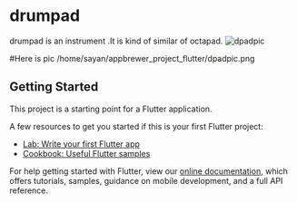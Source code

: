 # drumpad

drumpad is an instrument .It is kind of similar of octapad.
![dpadpic](https://user-images.githubusercontent.com/43213197/60036560-1e295c80-96cd-11e9-9841-4309e08a58c7.png)



#Here is pic
/home/sayan/appbrewer_project_flutter/dpadpic.png

## Getting Started

This project is a starting point for a Flutter application.

A few resources to get you started if this is your first Flutter project:

- [Lab: Write your first Flutter app](https://flutter.dev/docs/get-started/codelab)
- [Cookbook: Useful Flutter samples](https://flutter.dev/docs/cookbook)

For help getting started with Flutter, view our 
[online documentation](https://flutter.dev/docs), which offers tutorials, 
samples, guidance on mobile development, and a full API reference.
